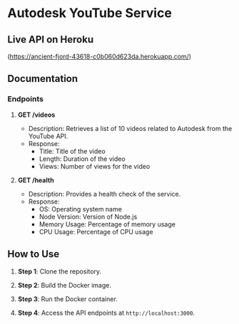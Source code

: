 # Autodesk YouTube Service

## Live API on Heroku
(https://ancient-fjord-43618-c0b060d623da.herokuapp.com/)

## Documentation

### Endpoints

1. **GET /videos**
   - Description: Retrieves a list of 10 videos related to Autodesk from the YouTube API.
   - Response:
     - Title: Title of the video
     - Length: Duration of the video
     - Views: Number of views for the video

2. **GET /health**
   - Description: Provides a health check of the service.
   - Response:
     - OS: Operating system name
     - Node Version: Version of Node.js
     - Memory Usage: Percentage of memory usage
     - CPU Usage: Percentage of CPU usage

## How to Use

1. **Step 1**: Clone the repository.

2. **Step 2**: Build the Docker image.

3. **Step 3**: Run the Docker container.
  
4. **Step 4**: Access the API endpoints at `http://localhost:3000`.


